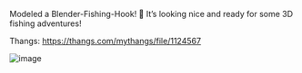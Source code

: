 Modeled a Blender-Fishing-Hook! 🎣 It’s looking nice and ready for some 3D fishing adventures!

Thangs: https://thangs.com/mythangs/file/1124567

![image](https://github.com/user-attachments/assets/21b26a15-ff06-408d-8fe6-75363391bb0b)
